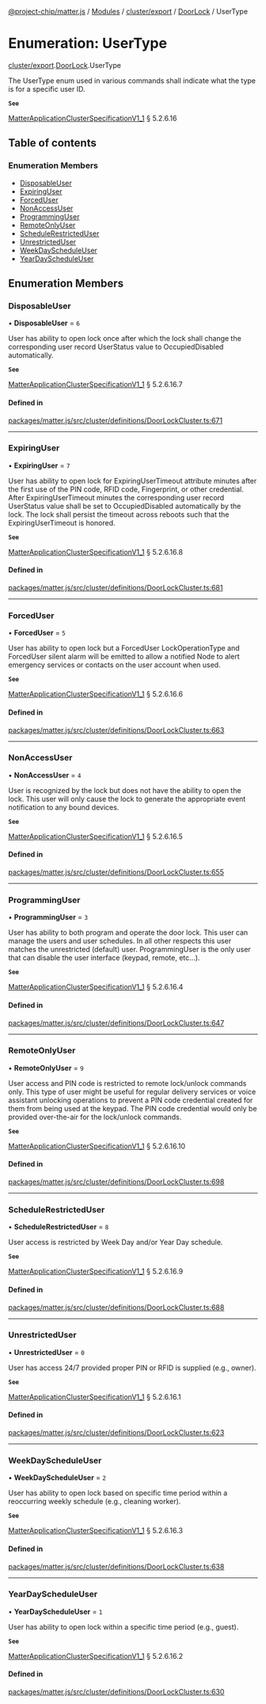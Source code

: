 [@project-chip/matter.js](../README.md) / [Modules](../modules.md) / [cluster/export](../modules/cluster_export.md) / [DoorLock](../modules/cluster_export.DoorLock.md) / UserType

# Enumeration: UserType

[cluster/export](../modules/cluster_export.md).[DoorLock](../modules/cluster_export.DoorLock.md).UserType

The UserType enum used in various commands shall indicate what the type is for a specific user ID.

**`See`**

[MatterApplicationClusterSpecificationV1_1](../interfaces/spec_export.MatterApplicationClusterSpecificationV1_1.md) § 5.2.6.16

## Table of contents

### Enumeration Members

- [DisposableUser](cluster_export.DoorLock.UserType.md#disposableuser)
- [ExpiringUser](cluster_export.DoorLock.UserType.md#expiringuser)
- [ForcedUser](cluster_export.DoorLock.UserType.md#forceduser)
- [NonAccessUser](cluster_export.DoorLock.UserType.md#nonaccessuser)
- [ProgrammingUser](cluster_export.DoorLock.UserType.md#programminguser)
- [RemoteOnlyUser](cluster_export.DoorLock.UserType.md#remoteonlyuser)
- [ScheduleRestrictedUser](cluster_export.DoorLock.UserType.md#schedulerestricteduser)
- [UnrestrictedUser](cluster_export.DoorLock.UserType.md#unrestricteduser)
- [WeekDayScheduleUser](cluster_export.DoorLock.UserType.md#weekdayscheduleuser)
- [YearDayScheduleUser](cluster_export.DoorLock.UserType.md#yeardayscheduleuser)

## Enumeration Members

### DisposableUser

• **DisposableUser** = ``6``

User has ability to open lock once after which the lock shall change the corresponding user record
UserStatus value to OccupiedDisabled automatically.

**`See`**

[MatterApplicationClusterSpecificationV1_1](../interfaces/spec_export.MatterApplicationClusterSpecificationV1_1.md) § 5.2.6.16.7

#### Defined in

[packages/matter.js/src/cluster/definitions/DoorLockCluster.ts:671](https://github.com/project-chip/matter.js/blob/b7330d72/packages/matter.js/src/cluster/definitions/DoorLockCluster.ts#L671)

___

### ExpiringUser

• **ExpiringUser** = ``7``

User has ability to open lock for ExpiringUserTimeout attribute minutes after the first use of the PIN code,
RFID code, Fingerprint, or other credential. After ExpiringUserTimeout minutes the corresponding user record
UserStatus value shall be set to OccupiedDisabled automatically by the lock. The lock shall persist the
timeout across reboots such that the ExpiringUserTimeout is honored.

**`See`**

[MatterApplicationClusterSpecificationV1_1](../interfaces/spec_export.MatterApplicationClusterSpecificationV1_1.md) § 5.2.6.16.8

#### Defined in

[packages/matter.js/src/cluster/definitions/DoorLockCluster.ts:681](https://github.com/project-chip/matter.js/blob/b7330d72/packages/matter.js/src/cluster/definitions/DoorLockCluster.ts#L681)

___

### ForcedUser

• **ForcedUser** = ``5``

User has ability to open lock but a ForcedUser LockOperationType and ForcedUser silent alarm will be emitted
to allow a notified Node to alert emergency services or contacts on the user account when used.

**`See`**

[MatterApplicationClusterSpecificationV1_1](../interfaces/spec_export.MatterApplicationClusterSpecificationV1_1.md) § 5.2.6.16.6

#### Defined in

[packages/matter.js/src/cluster/definitions/DoorLockCluster.ts:663](https://github.com/project-chip/matter.js/blob/b7330d72/packages/matter.js/src/cluster/definitions/DoorLockCluster.ts#L663)

___

### NonAccessUser

• **NonAccessUser** = ``4``

User is recognized by the lock but does not have the ability to open the lock. This user will only cause the
lock to generate the appropriate event notification to any bound devices.

**`See`**

[MatterApplicationClusterSpecificationV1_1](../interfaces/spec_export.MatterApplicationClusterSpecificationV1_1.md) § 5.2.6.16.5

#### Defined in

[packages/matter.js/src/cluster/definitions/DoorLockCluster.ts:655](https://github.com/project-chip/matter.js/blob/b7330d72/packages/matter.js/src/cluster/definitions/DoorLockCluster.ts#L655)

___

### ProgrammingUser

• **ProgrammingUser** = ``3``

User has ability to both program and operate the door lock. This user can manage the users and user
schedules. In all other respects this user matches the unrestricted (default) user. ProgrammingUser is the
only user that can disable the user interface (keypad, remote, etc…).

**`See`**

[MatterApplicationClusterSpecificationV1_1](../interfaces/spec_export.MatterApplicationClusterSpecificationV1_1.md) § 5.2.6.16.4

#### Defined in

[packages/matter.js/src/cluster/definitions/DoorLockCluster.ts:647](https://github.com/project-chip/matter.js/blob/b7330d72/packages/matter.js/src/cluster/definitions/DoorLockCluster.ts#L647)

___

### RemoteOnlyUser

• **RemoteOnlyUser** = ``9``

User access and PIN code is restricted to remote lock/unlock commands only. This type of user might be
useful for regular delivery services or voice assistant unlocking operations to prevent a PIN code
credential created for them from being used at the keypad. The PIN code credential would only be provided
over-the-air for the lock/unlock commands.

**`See`**

[MatterApplicationClusterSpecificationV1_1](../interfaces/spec_export.MatterApplicationClusterSpecificationV1_1.md) § 5.2.6.16.10

#### Defined in

[packages/matter.js/src/cluster/definitions/DoorLockCluster.ts:698](https://github.com/project-chip/matter.js/blob/b7330d72/packages/matter.js/src/cluster/definitions/DoorLockCluster.ts#L698)

___

### ScheduleRestrictedUser

• **ScheduleRestrictedUser** = ``8``

User access is restricted by Week Day and/or Year Day schedule.

**`See`**

[MatterApplicationClusterSpecificationV1_1](../interfaces/spec_export.MatterApplicationClusterSpecificationV1_1.md) § 5.2.6.16.9

#### Defined in

[packages/matter.js/src/cluster/definitions/DoorLockCluster.ts:688](https://github.com/project-chip/matter.js/blob/b7330d72/packages/matter.js/src/cluster/definitions/DoorLockCluster.ts#L688)

___

### UnrestrictedUser

• **UnrestrictedUser** = ``0``

User has access 24/7 provided proper PIN or RFID is supplied (e.g., owner).

**`See`**

[MatterApplicationClusterSpecificationV1_1](../interfaces/spec_export.MatterApplicationClusterSpecificationV1_1.md) § 5.2.6.16.1

#### Defined in

[packages/matter.js/src/cluster/definitions/DoorLockCluster.ts:623](https://github.com/project-chip/matter.js/blob/b7330d72/packages/matter.js/src/cluster/definitions/DoorLockCluster.ts#L623)

___

### WeekDayScheduleUser

• **WeekDayScheduleUser** = ``2``

User has ability to open lock based on specific time period within a reoccurring weekly schedule (e.g.,
cleaning worker).

**`See`**

[MatterApplicationClusterSpecificationV1_1](../interfaces/spec_export.MatterApplicationClusterSpecificationV1_1.md) § 5.2.6.16.3

#### Defined in

[packages/matter.js/src/cluster/definitions/DoorLockCluster.ts:638](https://github.com/project-chip/matter.js/blob/b7330d72/packages/matter.js/src/cluster/definitions/DoorLockCluster.ts#L638)

___

### YearDayScheduleUser

• **YearDayScheduleUser** = ``1``

User has ability to open lock within a specific time period (e.g., guest).

**`See`**

[MatterApplicationClusterSpecificationV1_1](../interfaces/spec_export.MatterApplicationClusterSpecificationV1_1.md) § 5.2.6.16.2

#### Defined in

[packages/matter.js/src/cluster/definitions/DoorLockCluster.ts:630](https://github.com/project-chip/matter.js/blob/b7330d72/packages/matter.js/src/cluster/definitions/DoorLockCluster.ts#L630)
